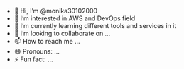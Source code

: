 - 👋 Hi, I’m @monika30102000
- 👀 I’m interested in AWS and DevOps field
- 🌱 I’m currently learning different tools and services in it
- 💞️ I’m looking to collaborate on ...
- 📫 How to reach me ...
- 😄 Pronouns: ...
- ⚡ Fun fact: ...

<!---
monika30102000/monika30102000 is a ✨ special ✨ repository because its `README.md` (this file) appears on your GitHub profile.
You can click the Preview link to take a look at your changes.
--->
